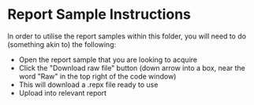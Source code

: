 # Report Sample Instructions
In order to utilise the report samples within this folder, you will need to do (something akin to) the following:
* Open the report sample that you are looking to acquire
* Click the "Download raw file" button (down arrow into a box, near the word "Raw" in the top right of the code window)
* This will download a .repx file ready to use
* Upload into relevant report
